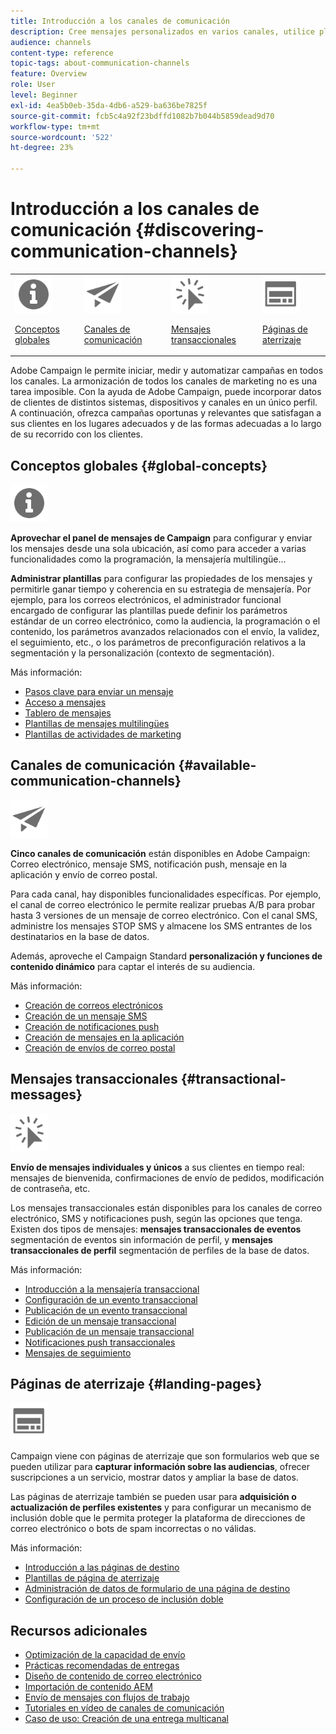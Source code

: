 ```yaml
---
title: Introducción a los canales de comunicación
description: Cree mensajes personalizados en varios canales, utilice plantillas, cree páginas de aterrizaje y consulte las prácticas recomendadas.
audience: channels
content-type: reference
topic-tags: about-communication-channels
feature: Overview
role: User
level: Beginner
exl-id: 4ea5b0eb-35da-4db6-a529-ba636be7825f
source-git-commit: fcb5c4a92f23bdffd1082b7b044b5859dead9d70
workflow-type: tm+mt
source-wordcount: '522'
ht-degree: 23%

---
```


# Introducción a los canales de comunicación {#discovering-communication-channels}

<table>
<tr>
<td><img src="assets/do-not-localize/icon_concepts.svg" width="60px"><p><a href="#global-concepts">Conceptos globales</a></p></td>
<td><img src="assets/do-not-localize/icon_channels.svg" width="60px"><p><a href="#available-communication-channels">Canales de comunicación</a></p></td>
<td><img src="assets/do-not-localize/icon_transactional.svg" width="60px"><p><a href="#transactional-messages">Mensajes transaccionales</a></p></td>
<td><img src="assets/do-not-localize/icon_landing.svg" width="60px"><p><a href="#landing-pages">Páginas de aterrizaje</a></p></td></tr>
</table>

Adobe Campaign le permite iniciar, medir y automatizar campañas en todos los canales.
La armonización de todos los canales de marketing no es una tarea imposible. Con la ayuda de Adobe Campaign, puede incorporar datos de clientes de distintos sistemas, dispositivos y canales en un único perfil. A continuación, ofrezca campañas oportunas y relevantes que satisfagan a sus clientes en los lugares adecuados y de las formas adecuadas a lo largo de su recorrido con los clientes.

## Conceptos globales {#global-concepts}

<img src="assets/do-not-localize/icon_concepts.svg" width="60px">

**Aprovechar el panel de mensajes de Campaign** para configurar y enviar los mensajes desde una sola ubicación, así como para acceder a varias funcionalidades como la programación, la mensajería multilingüe...

**Administrar plantillas** para configurar las propiedades de los mensajes y permitirle ganar tiempo y coherencia en su estrategia de mensajería. Por ejemplo, para los correos electrónicos, el administrador funcional encargado de configurar las plantillas puede definir los parámetros estándar de un correo electrónico, como la audiencia, la programación o el contenido, los parámetros avanzados relacionados con el envío, la validez, el seguimiento, etc., o los parámetros de preconfiguración relativos a la segmentación y la personalización (contexto de segmentación).

Más información:

* [Pasos clave para enviar un mensaje](../../channels/using/key-steps-to-send-a-message.md)
* [Acceso a mensajes](../../channels/using/accessing-messages.md)
* [Tablero de mensajes](../../channels/using/message-dashboard.md)
* [Plantillas de mensajes multilingües](../../channels/using/multilingual-messages-template.md)
* [Plantillas de actividades de marketing](../../start/using/marketing-activity-templates.md)

## Canales de comunicación {#available-communication-channels}

<img src="assets/do-not-localize/icon_channels.svg"  width="60px">

**Cinco canales de comunicación** están disponibles en Adobe Campaign: Correo electrónico, mensaje SMS, notificación push, mensaje en la aplicación y envío de correo postal.

Para cada canal, hay disponibles funcionalidades específicas. Por ejemplo, el canal de correo electrónico le permite realizar pruebas A/B para probar hasta 3 versiones de un mensaje de correo electrónico. Con el canal SMS, administre los mensajes STOP SMS y almacene los SMS entrantes de los destinatarios en la base de datos.

Además, aproveche el Campaign Standard **personalización y funciones de contenido dinámico** para captar el interés de su audiencia.

Más información:

* [Creación de correos electrónicos](../../channels/using/about-emails.md)
* [Creación de un mensaje SMS](../../channels/using/about-sms-messages.md)
* [Creación de notificaciones push](../../channels/using/about-push-notifications.md)
* [Creación de mensajes en la aplicación](../../channels/using/about-in-app-messaging.md)
* [Creación de envíos de correo postal](../../channels/using/about-direct-mail.md)

## Mensajes transaccionales {#transactional-messages}

<img src="assets/do-not-localize/icon_transactional.svg" width="60px">

**Envío de mensajes individuales y únicos** a sus clientes en tiempo real: mensajes de bienvenida, confirmaciones de envío de pedidos, modificación de contraseña, etc.

Los mensajes transaccionales están disponibles para los canales de correo electrónico, SMS y notificaciones push, según las opciones que tenga. Existen dos tipos de mensajes: **mensajes transaccionales de eventos** segmentación de eventos sin información de perfil, y **mensajes transaccionales de perfil** segmentación de perfiles de la base de datos.

Más información:

* [Introducción a la mensajería transaccional](../../channels/using/getting-started-with-transactional-msg.md)
* [Configuración de un evento transaccional](../../channels/using/configuring-transactional-event.md)
* [Publicación de un evento transaccional](../../channels/using/publishing-transactional-event.md)
* [Edición de un mensaje transaccional](../../channels/using/editing-transactional-message.md)
* [Publicación de un mensaje transaccional](../../channels/using/publishing-transactional-message.md)
* [Notificaciones push transaccionales](../../channels/using/transactional-push-notifications.md)
* [Mensajes de seguimiento](../../channels/using/follow-up-messages.md)

## Páginas de aterrizaje {#landing-pages}

<img src="assets/do-not-localize/icon_landing.svg" width="60px">

Campaign viene con páginas de aterrizaje que son formularios web que se pueden utilizar para **capturar información sobre las audiencias**, ofrecer suscripciones a un servicio, mostrar datos y ampliar la base de datos.

Las páginas de aterrizaje también se pueden usar para **adquisición o actualización de perfiles existentes** y para configurar un mecanismo de inclusión doble que le permita proteger la plataforma de direcciones de correo electrónico o bots de spam incorrectas o no válidas.

Más información:

* [Introducción a las páginas de destino](../../channels/using/getting-started-with-landing-pages.md)
* [Plantillas de página de aterrizaje](../../channels/using/landing-page-templates.md)
* [Administración de datos de formulario de una página de destino](../../channels/using/managing-landing-page-form-data.md)
* [Configuración de un proceso de inclusión doble](../../channels/using/setting-up-a-double-opt-in-process.md)

## Recursos adicionales

* [Optimización de la capacidad de envío](../../sending/using/about-deliverability.md)
* [Prácticas recomendadas de entregas](../../sending/using/delivery-best-practices.md)
* [Diseño de contenido de correo electrónico](../../designing/using/designing-content-in-adobe-campaign.md)
* [Importación de contenido AEM](../../integrating/using/creating-email-experience-manager.md)
* [Envío de mensajes con flujos de trabajo](../../automating/using/about-channel-activities.md)
* [Tutoriales en vídeo de canales de comunicación](https://experienceleague.adobe.com/docs/campaign-standard-learn/tutorials/communication-channels/email/create-email-from-homepage.html?lang=es)
* [Caso de uso: Creación de una entrega multicanal](../../automating/using/workflow-cross-channel-delivery.md)
